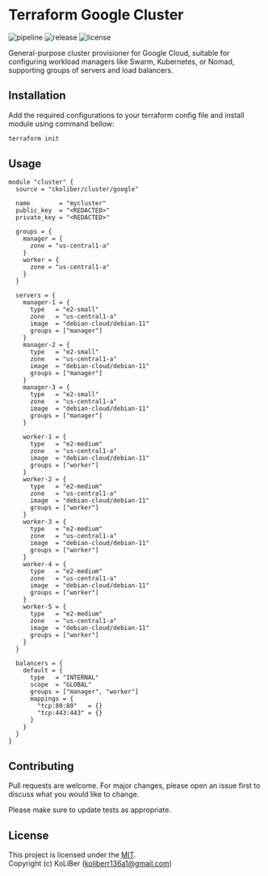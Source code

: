 # Terraform Google Cluster

![pipeline](https://github.com/ckoliber/terraform-google-cluster/actions/workflows/ci.yml/badge.svg)
![release](https://img.shields.io/github/v/release/ckoliber/terraform-google-cluster?display_name=tag)
![license](https://img.shields.io/github/license/ckoliber/terraform-google-cluster)

General-purpose cluster provisioner for Google Cloud, suitable for configuring workload managers like Swarm, Kubernetes, or Nomad, supporting groups of servers and load balancers.

## Installation

Add the required configurations to your terraform config file and install module using command bellow:

```bash
terraform init
```

## Usage

```hcl
module "cluster" {
  source = "ckoliber/cluster/google"

  name        = "mycluster"
  public_key  = "<REDACTED>"
  private_key = "<REDACTED>"

  groups = {
    manager = {
      zone = "us-central1-a"
    }
    worker = {
      zone = "us-central1-a"
    }
  }

  servers = {
    manager-1 = {
      type   = "e2-small"
      zone   = "us-central1-a"
      image  = "debian-cloud/debian-11"
      groups = ["manager"]
    }
    manager-2 = {
      type   = "e2-small"
      zone   = "us-central1-a"
      image  = "debian-cloud/debian-11"
      groups = ["manager"]
    }
    manager-3 = {
      type   = "e2-small"
      zone   = "us-central1-a"
      image  = "debian-cloud/debian-11"
      groups = ["manager"]
    }

    worker-1 = {
      type   = "e2-medium"
      zone   = "us-central1-a"
      image  = "debian-cloud/debian-11"
      groups = ["worker"]
    }
    worker-2 = {
      type   = "e2-medium"
      zone   = "us-central1-a"
      image  = "debian-cloud/debian-11"
      groups = ["worker"]
    }
    worker-3 = {
      type   = "e2-medium"
      zone   = "us-central1-a"
      image  = "debian-cloud/debian-11"
      groups = ["worker"]
    }
    worker-4 = {
      type   = "e2-medium"
      zone   = "us-central1-a"
      image  = "debian-cloud/debian-11"
      groups = ["worker"]
    }
    worker-5 = {
      type   = "e2-medium"
      zone   = "us-central1-a"
      image  = "debian-cloud/debian-11"
      groups = ["worker"]
    }
  }

  balancers = {
    default = {
      type   = "INTERNAL"
      scope  = "GLOBAL"
      groups = ["manager", "worker"]
      mappings = {
        "tcp:80:80"   = {}
        "tcp:443:443" = {}
      }
    }
  }
}
```

## Contributing

Pull requests are welcome. For major changes, please open an issue first to discuss what you would like to change.

Please make sure to update tests as appropriate.

## License

This project is licensed under the [MIT](LICENSE.md).  
Copyright (c) KoLiBer (koliberr136a1@gmail.com)
